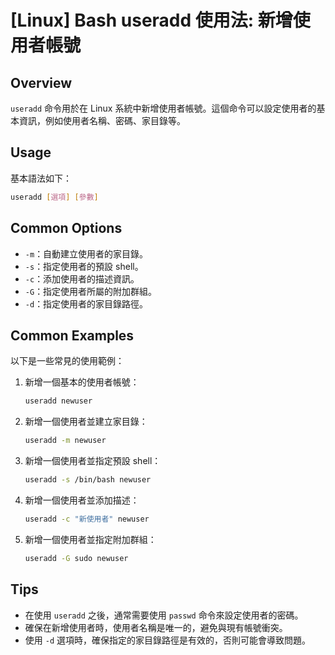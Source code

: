 # [Linux] Bash useradd 使用法: 新增使用者帳號

## Overview
`useradd` 命令用於在 Linux 系統中新增使用者帳號。這個命令可以設定使用者的基本資訊，例如使用者名稱、密碼、家目錄等。

## Usage
基本語法如下：
```bash
useradd [選項] [參數]
```

## Common Options
- `-m`：自動建立使用者的家目錄。
- `-s`：指定使用者的預設 shell。
- `-c`：添加使用者的描述資訊。
- `-G`：指定使用者所屬的附加群組。
- `-d`：指定使用者的家目錄路徑。

## Common Examples
以下是一些常見的使用範例：

1. 新增一個基本的使用者帳號：
   ```bash
   useradd newuser
   ```

2. 新增一個使用者並建立家目錄：
   ```bash
   useradd -m newuser
   ```

3. 新增一個使用者並指定預設 shell：
   ```bash
   useradd -s /bin/bash newuser
   ```

4. 新增一個使用者並添加描述：
   ```bash
   useradd -c "新使用者" newuser
   ```

5. 新增一個使用者並指定附加群組：
   ```bash
   useradd -G sudo newuser
   ```

## Tips
- 在使用 `useradd` 之後，通常需要使用 `passwd` 命令來設定使用者的密碼。
- 確保在新增使用者時，使用者名稱是唯一的，避免與現有帳號衝突。
- 使用 `-d` 選項時，確保指定的家目錄路徑是有效的，否則可能會導致問題。